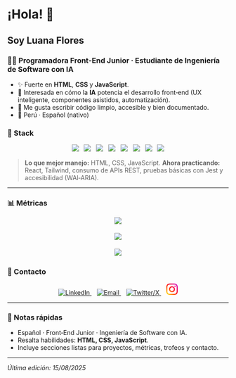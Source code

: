# ¡Hola! 👋

## Soy **Luana Flores**

### 👩‍💻 Programadora Front‑End Junior · Estudiante de **Ingeniería de Software con IA**

* ✨ Fuerte en **HTML**, **CSS** y **JavaScript**.
* 🧠 Interesada en cómo la **IA** potencia el desarrollo front‑end (UX inteligente, componentes asistidos, automatización).
* 🧩 Me gusta escribir código limpio, accesible y bien documentado.
* 📍 Perú · Español (nativo)

### 🧰 Stack

<p align="center">
  <img src="https://img.shields.io/badge/HTML5-E34F26?style=for-the-badge&logo=html5&logoColor=white" height="25"/>
  &nbsp;
  <img src="https://img.shields.io/badge/CSS3-1572B6?style=for-the-badge&logo=css3&logoColor=white" height="25"/>
  &nbsp;
  <img src="https://img.shields.io/badge/JavaScript-F7DF1E?style=for-the-badge&logo=javascript&logoColor=black" height="25"/>
  &nbsp;
  <img src="https://img.shields.io/badge/React-20232A?style=for-the-badge&logo=react&logoColor=61DAFB" height="25"/>
  &nbsp;
  <img src="https://img.shields.io/badge/TailwindCSS-38B2AC?style=for-the-badge&logo=tailwind-css&logoColor=white" height="25"/>
  &nbsp;
  <img src="https://img.shields.io/badge/Git-F05032?style=for-the-badge&logo=git&logoColor=white" height="25"/>
  &nbsp;
  <img src="https://img.shields.io/badge/GitHub-121013?style=for-the-badge&logo=github&logoColor=white" height="25"/>
  &nbsp;
  <img src="https://img.shields.io/badge/VS%20Code-0078D4?style=for-the-badge&logo=visual-studio-code&logoColor=white" height="25"/>
</p>

> **Lo que mejor manejo:** HTML, CSS, JavaScript.
> **Ahora practicando:** React, Tailwind, consumo de APIs REST, pruebas básicas con Jest y accesibilidad (WAI‑ARIA).

---

### 📊 Métricas

<p align="center">
  <!-- Reemplaza TODO_USUARIO por tu usuario real de GitHub -->
  <img src="https://github-readme-stats.vercel.app/api?username=TODO_USUARIO&theme=cobalt&show_icons=true&count_private=true" />
  <br/><br/>
  <img src="https://github-readme-streak-stats.herokuapp.com/?user=TODO_USUARIO&theme=dark&hide_border=true" />
  <br/><br/>
  <img src="https://github-readme-stats.vercel.app/api/top-langs/?username=TODO_USUARIO&layout=compact&theme=dark&hide_border=true" />
</p>

### 🤝 Contacto

<p align="center">
  <!-- TODO: Actualiza los enlaces con tus perfiles reales -->
  <a href="https://www.linkedin.com/in/TODO_LINKEDIN" target="_blank">
    <img alt="LinkedIn" width="26" src="https://cdn.jsdelivr.net/gh/devicons/devicon/icons/linkedin/linkedin-original.svg" />
  </a>
  &nbsp;&nbsp;
  <a href="mailto:TODO_CORREO@ejemplo.com">
    <img alt="Email" width="26" src="https://cdn-icons-png.flaticon.com/512/561/561127.png" />
  </a>
  &nbsp;&nbsp;
  <a href="https://twitter.com/TODO_TWITTER" target="_blank">
    <img alt="Twitter/X" width="26" src="https://cdn.jsdelivr.net/gh/devicons/devicon/icons/twitter/twitter-original.svg" />
  </a>
  &nbsp;&nbsp;
  <a href="https://www.instagram.com/TODO_INSTAGRAM/" target="_blank">
    <img alt="Instagram" width="26" src="https://github.com/SatYu26/SatYu26/blob/master/Assets/Instagram.svg" />
  </a>
</p>

---

### 🔖 Notas rápidas

* Español · Front‑End Junior · Ingeniería de Software con IA.
* Resalta habilidades: **HTML, CSS, JavaScript**.
* Incluye secciones listas para proyectos, métricas, trofeos y contacto.


---

*Última edición: 15/08/2025*

